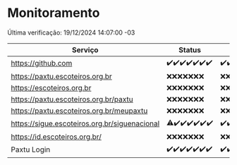 # Monitoramento

Última verificação: 19/12/2024 14:07:00 -03

|Serviço|Status|Últimas 24h|
|---|---|---|
|https://github.com|<span title="2024-12-12: OK=23">✔️</span><span title="2024-12-13: OK=23">✔️</span><span title="2024-12-14: OK=23">✔️</span><span title="2024-12-15: OK=23">✔️</span><span title="2024-12-16: OK=23">✔️</span><span title="2024-12-17: OK=23">✔️</span><span title="2024-12-18: OK=16">✔️</span>|<span title="18/12/2024 14:07:00 -03 : 200">✔️</span><span title="18/12/2024 15:12:00 -03 : 200">✔️</span><span title="18/12/2024 16:06:00 -03 : 200">✔️</span><span title="18/12/2024 17:09:00 -03 : 200">✔️</span><span title="18/12/2024 18:07:00 -03 : 200">✔️</span><span title="18/12/2024 19:08:00 -03 : 200">✔️</span><span title="18/12/2024 20:08:00 -03 : 200">✔️</span><span title="18/12/2024 21:42:00 -03 : 200">✔️</span><span title="18/12/2024 23:17:00 -03 : 200">✔️</span><span title="19/12/2024 00:21:00 -03 : 200">✔️</span><span title="19/12/2024 01:11:00 -03 : 200">✔️</span><span title="19/12/2024 02:09:00 -03 : 200">✔️</span><span title="19/12/2024 03:12:00 -03 : 200">✔️</span><span title="19/12/2024 04:09:00 -03 : 200">✔️</span><span title="19/12/2024 05:12:00 -03 : 200">✔️</span><span title="19/12/2024 06:09:00 -03 : 200">✔️</span><span title="19/12/2024 07:09:00 -03 : 200">✔️</span><span title="19/12/2024 08:07:00 -03 : 200">✔️</span><span title="19/12/2024 09:16:00 -03 : 200">✔️</span><span title="19/12/2024 10:18:00 -03 : 200">✔️</span><span title="19/12/2024 11:08:00 -03 : 200">✔️</span><span title="19/12/2024 12:08:00 -03 : 200">✔️</span><span title="19/12/2024 13:09:00 -03 : 200">✔️</span><span title="19/12/2024 14:07:00 -03 : 200">✔️</span>|
|https://paxtu.escoteiros.org.br|<span title="2024-12-12: Falhas=23">❌</span><span title="2024-12-13: Falhas=23">❌</span><span title="2024-12-14: Falhas=23">❌</span><span title="2024-12-15: Falhas=23">❌</span><span title="2024-12-16: Falhas=23">❌</span><span title="2024-12-17: Falhas=23">❌</span><span title="2024-12-18: Falhas=16">❌</span>|<span title="18/12/2024 14:07:00 -03 : 403">❌</span><span title="18/12/2024 15:12:00 -03 : 403">❌</span><span title="18/12/2024 16:06:00 -03 : 403">❌</span><span title="18/12/2024 17:09:00 -03 : 403">❌</span><span title="18/12/2024 18:07:00 -03 : 403">❌</span><span title="18/12/2024 19:08:00 -03 : 403">❌</span><span title="18/12/2024 20:08:00 -03 : 403">❌</span><span title="18/12/2024 21:42:00 -03 : 403">❌</span><span title="18/12/2024 23:17:00 -03 : 403">❌</span><span title="19/12/2024 00:21:00 -03 : 403">❌</span><span title="19/12/2024 01:11:00 -03 : 403">❌</span><span title="19/12/2024 02:09:00 -03 : 403">❌</span><span title="19/12/2024 03:12:00 -03 : 403">❌</span><span title="19/12/2024 04:09:00 -03 : 403">❌</span><span title="19/12/2024 05:12:00 -03 : 403">❌</span><span title="19/12/2024 06:09:00 -03 : 403">❌</span><span title="19/12/2024 07:09:00 -03 : 403">❌</span><span title="19/12/2024 08:07:00 -03 : 403">❌</span><span title="19/12/2024 09:16:00 -03 : 403">❌</span><span title="19/12/2024 10:18:00 -03 : 403">❌</span><span title="19/12/2024 11:08:00 -03 : 403">❌</span><span title="19/12/2024 12:08:00 -03 : 403">❌</span><span title="19/12/2024 13:09:00 -03 : 403">❌</span><span title="19/12/2024 14:07:00 -03 : 403">❌</span>|
|https://escoteiros.org.br|<span title="2024-12-12: Falhas=23">❌</span><span title="2024-12-13: Falhas=23">❌</span><span title="2024-12-14: Falhas=23">❌</span><span title="2024-12-15: Falhas=23">❌</span><span title="2024-12-16: Falhas=23">❌</span><span title="2024-12-17: Falhas=23">❌</span><span title="2024-12-18: Falhas=16">❌</span>|<span title="18/12/2024 14:07:00 -03 : 403">❌</span><span title="18/12/2024 15:12:00 -03 : 403">❌</span><span title="18/12/2024 16:06:00 -03 : 403">❌</span><span title="18/12/2024 17:09:00 -03 : 403">❌</span><span title="18/12/2024 18:07:00 -03 : 403">❌</span><span title="18/12/2024 19:08:00 -03 : 403">❌</span><span title="18/12/2024 20:08:00 -03 : 403">❌</span><span title="18/12/2024 21:42:00 -03 : 403">❌</span><span title="18/12/2024 23:17:00 -03 : 403">❌</span><span title="19/12/2024 00:21:00 -03 : 403">❌</span><span title="19/12/2024 01:11:00 -03 : 403">❌</span><span title="19/12/2024 02:09:00 -03 : 403">❌</span><span title="19/12/2024 03:12:00 -03 : 403">❌</span><span title="19/12/2024 04:09:00 -03 : 403">❌</span><span title="19/12/2024 05:12:00 -03 : 403">❌</span><span title="19/12/2024 06:09:00 -03 : 403">❌</span><span title="19/12/2024 07:09:00 -03 : 403">❌</span><span title="19/12/2024 08:07:00 -03 : 403">❌</span><span title="19/12/2024 09:16:00 -03 : 403">❌</span><span title="19/12/2024 10:18:00 -03 : 403">❌</span><span title="19/12/2024 11:08:00 -03 : 403">❌</span><span title="19/12/2024 12:08:00 -03 : 403">❌</span><span title="19/12/2024 13:09:00 -03 : 403">❌</span><span title="19/12/2024 14:07:00 -03 : 403">❌</span>|
|https://paxtu.escoteiros.org.br/paxtu|<span title="2024-12-12: Falhas=23">❌</span><span title="2024-12-13: Falhas=23">❌</span><span title="2024-12-14: Falhas=23">❌</span><span title="2024-12-15: Falhas=23">❌</span><span title="2024-12-16: Falhas=23">❌</span><span title="2024-12-17: Falhas=23">❌</span><span title="2024-12-18: Falhas=16">❌</span>|<span title="18/12/2024 14:07:00 -03 : 403">❌</span><span title="18/12/2024 15:12:00 -03 : 403">❌</span><span title="18/12/2024 16:06:00 -03 : 403">❌</span><span title="18/12/2024 17:09:00 -03 : 403">❌</span><span title="18/12/2024 18:07:00 -03 : 403">❌</span><span title="18/12/2024 19:08:00 -03 : 403">❌</span><span title="18/12/2024 20:08:00 -03 : 403">❌</span><span title="18/12/2024 21:42:00 -03 : 403">❌</span><span title="18/12/2024 23:17:00 -03 : 403">❌</span><span title="19/12/2024 00:21:00 -03 : 403">❌</span><span title="19/12/2024 01:11:00 -03 : 403">❌</span><span title="19/12/2024 02:09:00 -03 : 403">❌</span><span title="19/12/2024 03:12:00 -03 : 403">❌</span><span title="19/12/2024 04:09:00 -03 : 403">❌</span><span title="19/12/2024 05:12:00 -03 : 403">❌</span><span title="19/12/2024 06:09:00 -03 : 403">❌</span><span title="19/12/2024 07:09:00 -03 : 403">❌</span><span title="19/12/2024 08:07:00 -03 : 403">❌</span><span title="19/12/2024 09:16:00 -03 : 403">❌</span><span title="19/12/2024 10:18:00 -03 : 403">❌</span><span title="19/12/2024 11:08:00 -03 : 403">❌</span><span title="19/12/2024 12:08:00 -03 : 403">❌</span><span title="19/12/2024 13:09:00 -03 : 403">❌</span><span title="19/12/2024 14:07:00 -03 : 403">❌</span>|
|https://paxtu.escoteiros.org.br/meupaxtu|<span title="2024-12-12: Falhas=23">❌</span><span title="2024-12-13: Falhas=23">❌</span><span title="2024-12-14: Falhas=23">❌</span><span title="2024-12-15: Falhas=23">❌</span><span title="2024-12-16: Falhas=23">❌</span><span title="2024-12-17: Falhas=23">❌</span><span title="2024-12-18: Falhas=16">❌</span>|<span title="18/12/2024 14:07:00 -03 : 403">❌</span><span title="18/12/2024 15:12:00 -03 : 403">❌</span><span title="18/12/2024 16:06:00 -03 : 403">❌</span><span title="18/12/2024 17:09:00 -03 : 403">❌</span><span title="18/12/2024 18:07:00 -03 : 403">❌</span><span title="18/12/2024 19:08:00 -03 : 403">❌</span><span title="18/12/2024 20:08:00 -03 : 403">❌</span><span title="18/12/2024 21:42:00 -03 : 403">❌</span><span title="18/12/2024 23:17:00 -03 : 403">❌</span><span title="19/12/2024 00:21:00 -03 : 403">❌</span><span title="19/12/2024 01:11:00 -03 : 403">❌</span><span title="19/12/2024 02:09:00 -03 : 403">❌</span><span title="19/12/2024 03:12:00 -03 : 403">❌</span><span title="19/12/2024 04:09:00 -03 : 403">❌</span><span title="19/12/2024 05:12:00 -03 : 403">❌</span><span title="19/12/2024 06:09:00 -03 : 403">❌</span><span title="19/12/2024 07:09:00 -03 : 403">❌</span><span title="19/12/2024 08:07:00 -03 : 403">❌</span><span title="19/12/2024 09:16:00 -03 : 403">❌</span><span title="19/12/2024 10:18:00 -03 : 403">❌</span><span title="19/12/2024 11:08:00 -03 : 403">❌</span><span title="19/12/2024 12:08:00 -03 : 403">❌</span><span title="19/12/2024 13:09:00 -03 : 403">❌</span><span title="19/12/2024 14:07:00 -03 : 403">❌</span>|
|https://sigue.escoteiros.org.br/siguenacional|<span title="2024-12-12: OK=21, Falhas=2">⚠️</span><span title="2024-12-13: OK=23">✔️</span><span title="2024-12-14: OK=23">✔️</span><span title="2024-12-15: OK=23">✔️</span><span title="2024-12-16: OK=23">✔️</span><span title="2024-12-17: OK=23">✔️</span><span title="2024-12-18: OK=16">✔️</span>|<span title="18/12/2024 14:07:00 -03 : 200">✔️</span><span title="18/12/2024 15:12:00 -03 : 200">✔️</span><span title="18/12/2024 16:06:00 -03 : 200">✔️</span><span title="18/12/2024 17:09:00 -03 : 200">✔️</span><span title="18/12/2024 18:07:00 -03 : 200">✔️</span><span title="18/12/2024 19:08:00 -03 : 200">✔️</span><span title="18/12/2024 20:08:00 -03 : 200">✔️</span><span title="18/12/2024 21:42:00 -03 : 200">✔️</span><span title="18/12/2024 23:17:00 -03 : 200">✔️</span><span title="19/12/2024 00:21:00 -03 : 200">✔️</span><span title="19/12/2024 01:11:00 -03 : 200">✔️</span><span title="19/12/2024 02:09:00 -03 : 200">✔️</span><span title="19/12/2024 03:12:00 -03 : 200">✔️</span><span title="19/12/2024 04:09:00 -03 : 200">✔️</span><span title="19/12/2024 05:12:00 -03 : 200">✔️</span><span title="19/12/2024 06:09:00 -03 : 200">✔️</span><span title="19/12/2024 07:09:00 -03 : 200">✔️</span><span title="19/12/2024 08:07:00 -03 : 200">✔️</span><span title="19/12/2024 09:16:00 -03 : 200">✔️</span><span title="19/12/2024 10:18:00 -03 : 200">✔️</span><span title="19/12/2024 11:08:00 -03 : 200">✔️</span><span title="19/12/2024 12:08:00 -03 : 200">✔️</span><span title="19/12/2024 13:09:00 -03 : 200">✔️</span><span title="19/12/2024 14:07:00 -03 : 200">✔️</span>|
|https://id.escoteiros.org.br/|<span title="2024-12-12: Falhas=23">❌</span><span title="2024-12-13: Falhas=23">❌</span><span title="2024-12-14: Falhas=23">❌</span><span title="2024-12-15: Falhas=23">❌</span><span title="2024-12-16: Falhas=23">❌</span><span title="2024-12-17: Falhas=23">❌</span><span title="2024-12-18: Falhas=16">❌</span>|<span title="18/12/2024 14:07:00 -03 : 403">❌</span><span title="18/12/2024 15:12:00 -03 : 403">❌</span><span title="18/12/2024 16:06:00 -03 : 403">❌</span><span title="18/12/2024 17:09:00 -03 : 403">❌</span><span title="18/12/2024 18:07:00 -03 : 403">❌</span><span title="18/12/2024 19:08:00 -03 : 403">❌</span><span title="18/12/2024 20:08:00 -03 : 403">❌</span><span title="18/12/2024 21:42:00 -03 : 403">❌</span><span title="18/12/2024 23:17:00 -03 : 403">❌</span><span title="19/12/2024 00:21:00 -03 : 403">❌</span><span title="19/12/2024 01:11:00 -03 : 403">❌</span><span title="19/12/2024 02:09:00 -03 : 403">❌</span><span title="19/12/2024 03:12:00 -03 : 403">❌</span><span title="19/12/2024 04:09:00 -03 : 403">❌</span><span title="19/12/2024 05:12:00 -03 : 403">❌</span><span title="19/12/2024 06:09:00 -03 : 403">❌</span><span title="19/12/2024 07:09:00 -03 : 403">❌</span><span title="19/12/2024 08:07:00 -03 : 403">❌</span><span title="19/12/2024 09:16:00 -03 : 403">❌</span><span title="19/12/2024 10:18:00 -03 : 403">❌</span><span title="19/12/2024 11:08:00 -03 : 403">❌</span><span title="19/12/2024 12:08:00 -03 : 403">❌</span><span title="19/12/2024 13:09:00 -03 : 403">❌</span><span title="19/12/2024 14:07:00 -03 : 403">❌</span>|
|Paxtu Login|<span title="2024-12-12: OK=23">✔️</span><span title="2024-12-13: OK=23">✔️</span><span title="2024-12-14: OK=23">✔️</span><span title="2024-12-15: OK=23">✔️</span><span title="2024-12-16: OK=23">✔️</span><span title="2024-12-17: OK=23">✔️</span><span title="2024-12-18: OK=16">✔️</span>|<span title="18/12/2024 14:07:00 -03 : 200">✔️</span><span title="18/12/2024 15:12:00 -03 : 200">✔️</span><span title="18/12/2024 16:06:00 -03 : 200">✔️</span><span title="18/12/2024 17:09:00 -03 : 200">✔️</span><span title="18/12/2024 18:07:00 -03 : 200">✔️</span><span title="18/12/2024 19:08:00 -03 : 200">✔️</span><span title="18/12/2024 20:08:00 -03 : 200">✔️</span><span title="18/12/2024 21:42:00 -03 : 200">✔️</span><span title="18/12/2024 23:17:00 -03 : 200">✔️</span><span title="19/12/2024 00:21:00 -03 : 200">✔️</span><span title="19/12/2024 01:11:00 -03 : 200">✔️</span><span title="19/12/2024 02:09:00 -03 : 200">✔️</span><span title="19/12/2024 03:12:00 -03 : 200">✔️</span><span title="19/12/2024 04:09:00 -03 : 200">✔️</span><span title="19/12/2024 05:12:00 -03 : 200">✔️</span><span title="19/12/2024 06:09:00 -03 : 200">✔️</span><span title="19/12/2024 07:09:00 -03 : 200">✔️</span><span title="19/12/2024 08:07:00 -03 : 200">✔️</span><span title="19/12/2024 09:16:00 -03 : 200">✔️</span><span title="19/12/2024 10:18:00 -03 : 200">✔️</span><span title="19/12/2024 11:08:00 -03 : 200">✔️</span><span title="19/12/2024 12:08:00 -03 : 200">✔️</span><span title="19/12/2024 13:09:00 -03 : 200">✔️</span><span title="19/12/2024 14:07:00 -03 : 200">✔️</span>|
